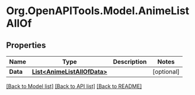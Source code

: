# Org.OpenAPITools.Model.AnimeListAllOf

## Properties

Name | Type | Description | Notes
------------ | ------------- | ------------- | -------------
**Data** | [**List&lt;AnimeListAllOfData&gt;**](AnimeListAllOfData.md) |  | [optional] 

[[Back to Model list]](../../README.md#documentation-for-models) [[Back to API list]](../../README.md#documentation-for-api-endpoints) [[Back to README]](../../README.md)

